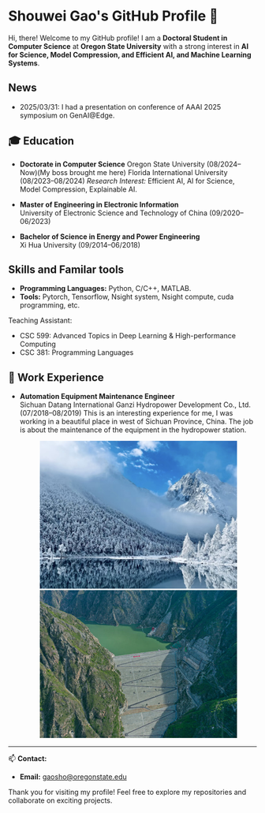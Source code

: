 # Shouwei Gao's GitHub Profile 👋

Hi, there! Welcome to my GitHub profile! I am a **Doctoral Student in Computer Science** at **Oregon State University** with a strong interest in **AI for Science, Model Compression, and Efficient AI, and Machine Learning Systems**.

<!-- ## [CV](./CV%2012152024.pdf) -->
## News
- 2025/03/31: I had a presentation on conference of AAAI 2025 symposium on GenAI@Edge.


## 🎓 Education

- **Doctorate in Computer Science**
  Oregon State University (08/2024–Now)(My boss brought me here)
  Florida International University (08/2023–08/2024)
  *Research Interest:* Efficient AI, AI for Science, Model Compression, Explainable AI.

- **Master of Engineering in Electronic Information**  
  University of Electronic Science and Technology of China (09/2020–06/2023)  
  <!-- *Thesis:* Research on Eddy Current Array Defect Detection Algorithm Based on Deep Learning. -->

- **Bachelor of Science in Energy and Power Engineering**  
  Xi Hua University (09/2014–06/2018)


## Skills and Familar tools
- **Programming Languages:** Python, C/C++, MATLAB.
- **Tools:** Pytorch, Tensorflow, Nsight system, Nsight compute, cuda programming, etc.


<!-- ## 🔥 Ongoing Projects
- **Mitigating the Memory Peak Bottleneck in Scientific Foundation Models**
  - We have proposed a method to alleviate the memory peak bottleneck encountered in scientific foundation models. Our approach is grounded in the computation graph paradigm, where we identify and eliminate unused nodes and edges. Furthermore, we employ a pipeline strategy to efficiently execute large operators.

- **Self-Guided Pruning and Feature Selection for Scientific AI Models**
  - We proposed an end-to-end, self-guided, and user-friendly framework for efficient feature selection and model compression. The proposed method is structured pruning, which enables model speedup and accuracy enhancement. (*Paper under review(IPDPS 2025)*) -->

Teaching Assistant:
- CSC 599: Advanced Topics in Deep Learning & High-performance Computing
- CSC 381: Programming Languages

## 💼 Work Experience
- **Automation Equipment Maintenance Engineer**  
  Sichuan Datang International Ganzi Hydropower Development Co., Ltd. (07/2018–08/2019)
  This is an interesting experience for me, I was working in a beautiful place in west of Sichuan Province, China. The job is about the maintenance of the equipment in the hydropower station. 
  <p align="center">
  <img src="./assets/IMG_0900.jpg" width="400" height="300" alt="Image 1" style="display: inline-block; margin: 0 0px;">
  <img src="./assets/image.png" width="400" height="300" alt="Image 2" style="display: inline-block; margin: 0 0px;">
</p>

<!-- ## 🏆 Achievements
- **2022 Huawei Software Elite Challenge** – Second Prize (7th/611)  
- **2022 Huawei Embedded Software Contest** – 8th/48  
- **2022 ZTE Software Elite Challenge** – Image Denoising Algorithm Contest -->

---

📫 **Contact:**  
- **Email:** [gaosho@oregonstate.edu](mailto:shwgao23@gmail.com)  

Thank you for visiting my profile! Feel free to explore my repositories and collaborate on exciting projects.

<!--
**shwgao/shwgao** is a ✨ _special_ ✨ repository because its `README.md` (this file) appears on your GitHub profile.

Here are some ideas to get you started:

- 🔭 I’m currently working on ...
- 🌱 I’m currently learning ...
- 👯 I’m looking to collaborate on ...
- 🤔 I’m looking for help with ...
- 💬 Ask me about ...
- 📫 How to reach me: ...
- 😄 Pronouns: ...
- ⚡ Fun fact: ...
-->
